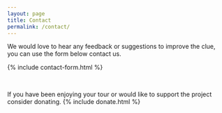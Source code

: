 ```yaml
---
layout: page
title: Contact
permalink: /contact/
---
```


We would love to hear any feedback or suggestions to improve the clue, you can use the form below contact us.

{% include contact-form.html %}  

<br/>

If you have been enjoying your tour or would like to support the project consider donating.
{% include donate.html %}
